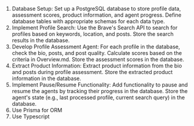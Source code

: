 1. Database Setup: Set up a PostgreSQL database to store profile data, assessment scores, product information, and agent progress. Define database tables with appropriate schemas for each data type.
2. Implement Profile Search: Use the Brave's Search API to search for profiles based on keywords, location, and posts. Store the search results in the database.
3. Develop Profile Assessment Agent: For each profile in the database, check the bio, posts, and post quality. Calculate scores based on the criteria in Overview.md. Store the assessment scores in the database.
4. Extract Product Information: Extract product information from the bio and posts during profile assessment. Store the extracted product information in the database.
5. Implement Pause/Resume Functionality: Add functionality to pause and resume the agents by tracking their progress in the database. Store the agent's state (e.g., last processed profile, current search query) in the database.
6. Use Prisma for ORM
7. Use Typescript